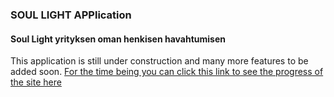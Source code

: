 ### SOUL LIGHT APPlication

#### Soul Light yrityksen oman henkisen havahtumisen

This application is still under construction and many more features to be added soon.
[For the time being you can click this link to see the progress of the site here](https://benk1.github.io/soulLight/)
